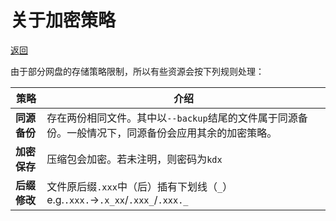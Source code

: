 # 关于加密策略
[返回](./index)

由于部分网盘的存储策略限制，所以有些资源会按下列规则处理：

|策略|介绍|
|-|-|
|**同源备份**|存在两份相同文件。其中以`--backup`结尾的文件属于同源备份。一般情况下，同源备份会应用其余的加密策略。|
|**加密保存**|压缩包会加密。若未注明，则密码为`kdx`|
|**后缀修改**|文件原后缀`.xxx`中（后）插有下划线（`_`）<br>e.g.`.xxx.`→`.x_xx`/`.xxx_`/`.xxx._`|
